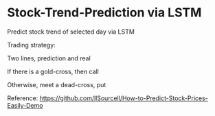 # Stock-Trend-Prediction via LSTM

Predict stock trend of selected day via LSTM

Trading strategy:

Two lines, prediction and real

If there is a gold-cross, then call

Otherwise, meet a dead-cross, put


Reference:
https://github.com/llSourcell/How-to-Predict-Stock-Prices-Easily-Demo
